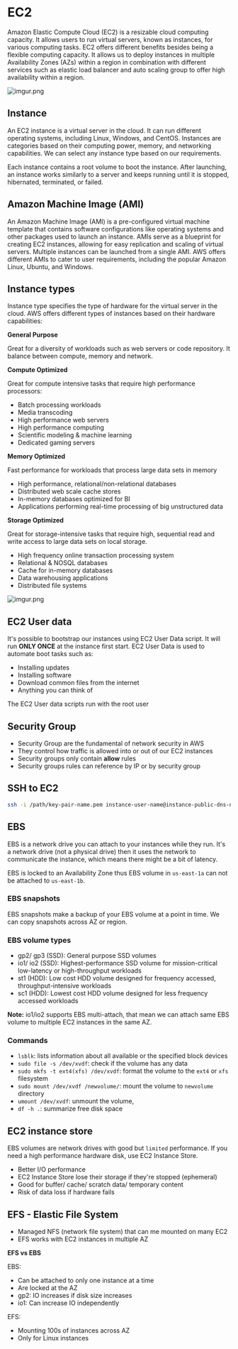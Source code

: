 # EC2

Amazon Elastic Compute Cloud (EC2) is a resizable cloud computing capacity. It allows users to run virtual servers, known as instances, for various computing tasks. EC2 offers different benefits besides being a flexible computing capacity. It allows us to deploy instances in multiple Availability Zones (AZs) within a region in combination with different services such as elastic load balancer and auto scaling group to offer high availability within a region. 

![imgur.png](https://i.imgur.com/TOc56fE.png)

## Instance

An EC2 instance is a virtual server in the cloud. It can run different operating systems, including Linux, Windows, and CentOS. Instances are categories based on their computing power, memory, and networking capabilities. We can select any instance type based on our requirements.

Each instance contains a root volume to boot the instance. After launching, an instance works similarly to a server and keeps running until it is stopped, hibernated, terminated, or failed.

## Amazon Machine Image (AMI)

An Amazon Machine Image (AMI) is a pre-configured virtual machine template that contains software configurations like operating systems and other packages used to launch an instance. AMIs serve as a blueprint for creating EC2 instances, allowing for easy replication and scaling of virtual servers. Multiple instances can be launched from a single AMI. AWS offers different AMIs to cater to user requirements, including the popular Amazon Linux, Ubuntu, and Windows.

## Instance types

Instance type specifies the type of hardware for the virtual server in the cloud. AWS offers different types of instances based on their hardware capabilities:

**General Purpose**

Great for a diversity of workloads such as web servers or code repository. It balance between compute, memory and network.

**Compute Optimized**

Great for compute intensive tasks that require high performance processors:

- Batch processing workloads
- Media transcoding
- High performance web servers
- High performance computing
- Scientific modeling & machine learning
- Dedicated gaming servers

**Memory Optimized**

Fast performance for workloads that process large data sets in memory

- High performance, relational/non-relational databases
- Distributed web scale cache stores
- In-memory databases optimized for BI
- Applications performing real-time processing of big unstructured data

**Storage Optimized**

Great for storage-intensive tasks that require high, sequential read and write access to large data sets on local storage.

- High frequency online transaction processing system
- Relational & NOSQL databases
- Cache for in-memory databases
- Data warehousing applications
- Distributed file systems

![imgur.png](https://i.imgur.com/MrG2mOf.png)

## EC2 User data

It's possible to bootstrap our instances using EC2 User Data script. It will run **ONLY ONCE** at the instance first start.
EC2 User Data is used to automate boot tasks such as:

- Installing updates
- Installing software
- Download common files from the internet
- Anything you can think of

The EC2 User data scripts run with the root user

## Security Group

- Security Group are the fundamental of network security in AWS
- They control how traffic is allowed into or out of our EC2 instances
- Security groups only contain **allow** rules
- Security groups rules can reference by IP or by security group

## SSH to EC2

```sh
ssh -i /path/key-pair-name.pem instance-user-name@instance-public-dns-name
```

## EBS

EBS is a network drive you can attach to your instances while they run. It's a network drive (not a physical drive) then it uses the network to communicate the instance, which means there might be a bit of latency.

EBS is locked to an Availability Zone thus EBS volume in `us-east-1a` can not be attached to `us-east-1b`.

### EBS snapshots

EBS snapshots make a backup of your EBS volume at a point in time. We can copy snapshots across AZ or region.

### EBS volume types

- gp2/ gp3 (SSD): General purpose SSD volumes
- io1/ io2 (SSD): Highest-performance SSD volume for mission-critical low-latency or high-throughput workloads
- st1 (HDD): Low cost HDD volume designed for frequency accessed, throughput-intensive workloads
- sc1 (HDD): Lowest cost HDD volume designed for less frequency accessed workloads

**Note:** io1/io2 supports EBS multi-attach, that mean we can attach same EBS volume to multiple EC2 instances in the same AZ.

### Commands

- `lsblk`: lists information about all available or the specified block devices
- `sudo file -s /dev/xvdf`: check if the volume has any data
- `sudo mkfs -t ext4(xfs) /dev/xvdf`: format the volume to the `ext4` or `xfs` filesystem
- `sudo mount /dev/xvdf /newvolume/`: mount the volume to `newvolume` directory
- `umount /dev/xvdf`: unmount the volume,
- `df -h .`: summarize free disk space

## EC2 instance store

EBS volumes are network drives with good but `limited` performance. If you need a high performance hardware disk, use EC2 Instance Store.

- Better I/O performance
- EC2 Instance Store lose their storage if they're stopped (ephemeral)
- Good for buffer/ cache/ scratch data/ temporary content
- Risk of data loss if hardware fails

## EFS - Elastic File System

- Managed NFS (network file system) that can me mounted on many EC2
- EFS works with EC2 instances in multiple AZ

**EFS vs EBS**

EBS:

- Can be attached to only one instance at a time
- Are locked at the AZ
- gp2: IO increases if disk size increases
- io1: Can increase IO independently

EFS:

- Mounting 100s of instances across AZ
- Only for Linux instances
